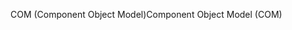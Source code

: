 <span data-ttu-id="ac89c-101">COM (Component Object Model)</span><span class="sxs-lookup"><span data-stu-id="ac89c-101">Component Object Model (COM)</span></span>